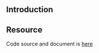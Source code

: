## Introduction

## Resource

Code source and document is [here](https://github.com/kcl-lang/artifacthub/tree/main/disallowed-image-repos)
